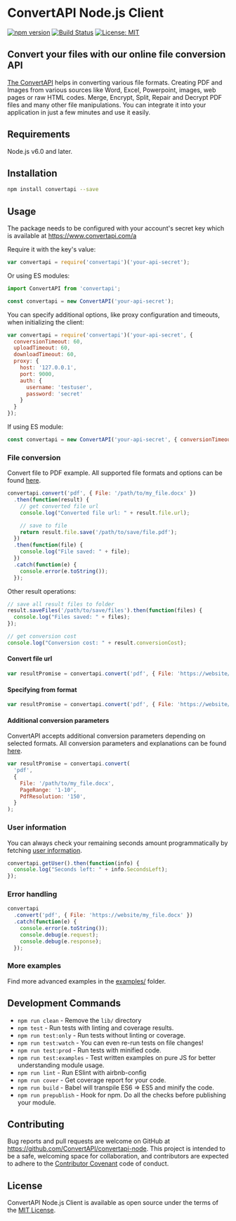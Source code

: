 # ConvertAPI Node.js Client

[![npm version](https://badge.fury.io/js/convertapi.svg)](https://badge.fury.io/js/convertapi)
[![Build Status](https://github.com/ConvertAPI/convertapi-node/actions/workflows/main.yml/badge.svg)](https://github.com/ConvertAPI/convertapi-node/actions)
[![License: MIT](https://img.shields.io/badge/License-MIT-blue.svg)](https://opensource.org/licenses/MIT)

## Convert your files with our online file conversion API

[The ConvertAPI](https://convertapi.com) helps in converting various file formats. Creating PDF and Images from various sources like Word, Excel, Powerpoint, images, web pages or raw HTML codes. Merge, Encrypt, Split, Repair and Decrypt PDF files and many other file manipulations. You can integrate it into your application in just a few minutes and use it easily.

## Requirements

Node.js v6.0 and later.

## Installation

```sh
npm install convertapi --save
```

## Usage

The package needs to be configured with your account's secret key which is available at https://www.convertapi.com/a

Require it with the key's value:

```javascript
var convertapi = require('convertapi')('your-api-secret');
```

Or using ES modules:

```javascript
import ConvertAPI from 'convertapi';

const convertapi = new ConvertAPI('your-api-secret');
```

You can specify additional options, like proxy configuration and timeouts, when initializing the client:

```javascript
var convertapi = require('convertapi')('your-api-secret', {
  conversionTimeout: 60,
  uploadTimeout: 60,
  downloadTimeout: 60,
  proxy: {
    host: '127.0.0.1',
    port: 9000,
    auth: {
      username: 'testuser',
      password: 'secret'
    }
  }
});
```

If using ES module:

```javascript
const convertapi = new ConvertAPI('your-api-secret', { conversionTimeout: 60 });
```

### File conversion

Convert file to PDF example. All supported file formats and options can be found
[here](https://www.convertapi.com/conversions).

```javascript
convertapi.convert('pdf', { File: '/path/to/my_file.docx' })
  .then(function(result) {
    // get converted file url
    console.log("Converted file url: " + result.file.url);

    // save to file
    return result.file.save('/path/to/save/file.pdf');
  })
  .then(function(file) {
    console.log("File saved: " + file);
  })
  .catch(function(e) {
    console.error(e.toString());
  });
```

Other result operations:

```javascript
// save all result files to folder
result.saveFiles('/path/to/save/files').then(function(files) {
  console.log("Files saved: " + files);
});

// get conversion cost
console.log("Conversion cost: " + result.conversionCost);
```

#### Convert file url

```javascript
var resultPromise = convertapi.convert('pdf', { File: 'https://website/my_file.docx' });
```

#### Specifying from format

```javascript
var resultPromise = convertapi.convert('pdf', { File: 'https://website/my_file' }, 'docx');
```

#### Additional conversion parameters

ConvertAPI accepts additional conversion parameters depending on selected formats. All conversion
parameters and explanations can be found [here](https://www.convertapi.com).

```javascript
var resultPromise = convertapi.convert(
  'pdf',
  {
    File: '/path/to/my_file.docx',
    PageRange: '1-10',
    PdfResolution: '150',
  }
);
```

### User information

You can always check your remaining seconds amount programmatically by fetching [user information](https://www.convertapi.com/doc/user).

```javascript
convertapi.getUser().then(function(info) {
  console.log("Seconds left: " + info.SecondsLeft);
});
```

### Error handling

```javascript
convertapi
  .convert('pdf', { File: 'https://website/my_file.docx' })
  .catch(function(e) {
    console.error(e.toString());
    console.debug(e.request);
    console.debug(e.response);
  });
```

### More examples

Find more advanced examples in the [examples/](https://github.com/ConvertAPI/convertapi-node/tree/master/examples) folder.

## Development Commands

- `npm run clean` - Remove the `lib/` directory
- `npm test` - Run tests with linting and coverage results.
- `npm run test:only` - Run tests without linting or coverage.
- `npm run test:watch` - You can even re-run tests on file changes!
- `npm run test:prod` - Run tests with minified code.
- `npm run test:examples` - Test written examples on pure JS for better understanding module usage.
- `npm run lint` - Run ESlint with airbnb-config
- `npm run cover` - Get coverage report for your code.
- `npm run build` - Babel will transpile ES6 => ES5 and minify the code.
- `npm run prepublish` - Hook for npm. Do all the checks before publishing your module.

## Contributing

Bug reports and pull requests are welcome on GitHub at https://github.com/ConvertAPI/convertapi-node. This project is intended to be a safe, welcoming space for collaboration, and contributors are expected to adhere to the [Contributor Covenant](http://contributor-covenant.org) code of conduct.

## License

ConvertAPI Node.js Client is available as open source under the terms of the [MIT License](https://opensource.org/licenses/MIT).
